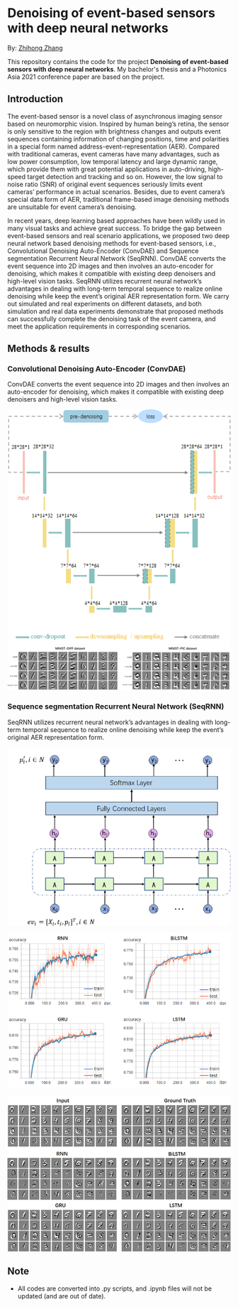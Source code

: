 # Denoising of event-based sensors with deep neural networks

By: [Zhihong Zhang](https://github.com/dawnlh)

This repository contains the code for the project **Denoising of event-based sensors with deep neural networks**. My bachelor's thesis  and a Photonics Asia 2021 conference paper are based on the project.

## Introduction

The event-based sensor is a novel class of asynchronous imaging sensor based on neuromorphic vision. Inspired by human being’s retina, the sensor is only sensitive to the region with brightness changes and outputs event sequences containing information of changing positions, time and polarities in a special form named address-event-representation (AER). Compared with traditional cameras, event cameras have many advantages, such as low power consumption, low temporal latency and large dynamic range, which provide them with great potential applications in auto-driving, high-speed target detection and tracking and so on. However, the low signal to noise ratio (SNR) of original event sequences seriously limits event cameras’ performance in actual scenarios. Besides, due to event camera’s special data form of AER, traditional frame-based image denoising methods are unsuitable for event camera’s denoising. 

In recent years, deep learning based approaches have been wildly used in many visual tasks and achieve great success. To bridge the gap between event-based sensors and real scenario applications, we proposed two deep neural network based denoising methods for event-based sensors, i.e., Convolutional Denoising Auto-Encoder (ConvDAE) and Sequence segmentation Recurrent Neural Network (SeqRNN). ConvDAE converts the event sequence into 2D images and then involves an auto-encoder for denoising, which makes it compatible with existing deep denoisers and high-level vision tasks. SeqRNN utilizes recurrent neural network’s advantages in dealing with long-term temporal sequence to realize online denoising while keep the event’s original AER representation form. We carry out simulated and real experiments on different datasets, and both simulation and real data experiments demonstrate that proposed methods can successfully complete the denoising task of the event camera, and meet the application requirements in corresponding scenarios.  



## Methods & results

### Convolutional Denoising Auto-Encoder (ConvDAE) 

ConvDAE converts the event sequence into 2D images and then involves an auto-encoder for denoising, which makes it compatible with existing deep denoisers and high-level vision tasks. 

<div align=center>
<img src="_asset/image-20210910223645335.png" alt="image-20210910223645335" style="zoom:100%;" />
</div>


<img src="_asset/image-20210910224007767.png" alt="image-20210910224007767" style="zoom:80%;" />

### Sequence segmentation Recurrent Neural Network (SeqRNN)

SeqRNN utilizes recurrent neural network’s advantages in dealing with long-term temporal sequence to realize online denoising while keep the event’s original AER representation form. 

![image-20210910224205225](_asset/image-20210910224205225.png)

![image-20210910223843021](_asset/image-20210910223843021.png)

![image-20210910223914454](_asset/image-20210910223914454.png)

## Note

- All codes are converted into .py scripts, and .ipynb files will not be updated (and are out of date).
